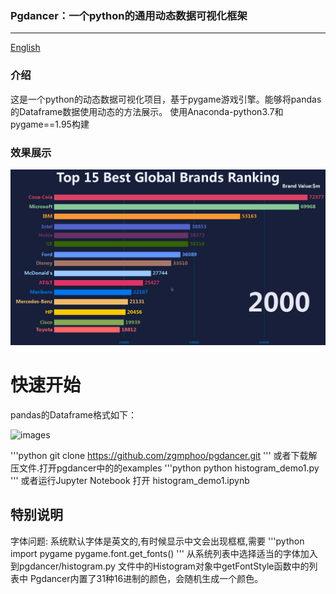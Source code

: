 ### Pgdancer：一个python的通用动态数据可视化框架
-----

[English](readme-en.md)


### 介绍
这是一个python的动态数据可视化项目，基于pygame游戏引擎。能够将pandas的Dataframe数据使用动态的方法展示。
使用Anaconda-python3.7和pygame==1.95构建

### 效果展示

![image](docs/images/demo.gif)

# 快速开始

pandas的Dataframe格式如下：

![images](https://github.com/zgmphoo/Pgdancer/blob/master/docs/images/dataframe_format.png)

'''python
git clone https://github.com/zgmphoo/pgdancer.git
'''
或者下载解压文件.打开pgdancer中的的examples
'''python
python histogram_demo1.py
'''
或者运行Jupyter Notebook 打开 histogram_demo1.ipynb
## 特别说明
字体问题: 系统默认字体是英文的,有时候显示中文会出现框框,需要
'''python
import pygame
pygame.font.get_fonts()
'''
从系统列表中选择适当的字体加入到pgdancer/histogram.py 文件中的Histogram对象中getFontStyle函数中的列表中
Pgdancer内置了31种16进制的颜色，会随机生成一个颜色。


